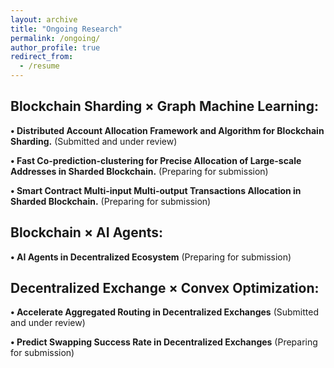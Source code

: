 ```yaml
---
layout: archive
title: "Ongoing Research"
permalink: /ongoing/
author_profile: true
redirect_from:
  - /resume
---
```




Blockchain Sharding × Graph Machine Learning:
-


**• Distributed Account Allocation Framework and Algorithm for Blockchain Sharding.** (Submitted and under review) 


**• Fast Co-prediction-clustering for Precise Allocation of Large-scale Addresses in Sharded Blockchain.** (Preparing for submission)


**• Smart Contract Multi-input Multi-output Transactions Allocation in Sharded Blockchain.** (Preparing for submission)



Blockchain × AI Agents:
-
  
**• AI Agents in Decentralized Ecosystem** (Preparing for submission)


**Decentralized Exchange × Convex Optimization:**
-

**• Accelerate Aggregated Routing in Decentralized Exchanges** (Submitted and under review)

**• Predict Swapping Success Rate in Decentralized Exchanges** (Preparing for submission)




